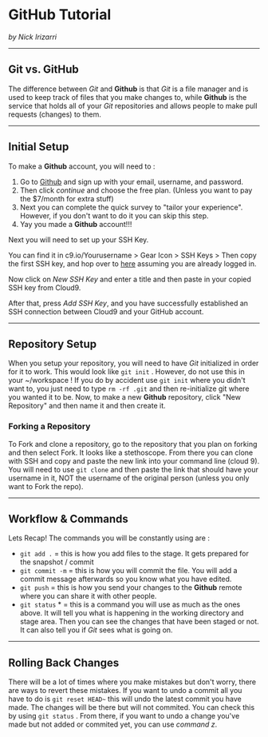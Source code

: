 # GitHub Tutorial

_by Nick Irizarri_

---
## Git vs. GitHub
The difference between _Git_ and **Github** is that _Git_ is a file manager and is used to keep track of files that you make changes to, while **Github** is the service that holds all of your _Git_ repositories and allows people to make pull requests (changes) to them. 

---
## Initial Setup
To make a **Github** account, you will need to :
1. Go to [Github](https://github.com/join?source=header-home) and sign up with your email, username, and password. 
2. Then click *continue* and choose the free plan. (Unless you want to pay the $7/month for extra stuff) 
3. Next you can complete the quick survey to "tailor your experience". However, if you don't want to do it you can skip this step. 
4. Yay you made a **Github** account!!!

Next you will need to set up your SSH Key.

You can find it in c9.io/Yourusername > Gear Icon > SSH Keys > Then copy the first SSH key, and hop over to [here](https://github.com/settings/keys) assuming you are already logged in.

Now click on *New SSH Key* and enter a title and then paste in your copied SSH key from Cloud9.

After that, press *Add SSH Key*, and you have successfully established an SSH connection between Cloud9 and your GitHub account.

---
## Repository Setup
When you setup your repository,  you will need to have _Git_ initialized in order for it to work. This would look like `git init` . However, do not use this in your ~/workspace ! If you do by accident use `git init` where you didn't want to, you just need to type ```rm -rf .git``` and then re-initialize git where you wanted it to be. Now, to make a new **Github** repository, click "New Repository" and then name it and then create it. 
### Forking a Repository
To Fork and clone a repository, go to the repository that you plan on forking and then select Fork. It looks like a stethoscope. From there you can clone with SSH and copy and paste the new link into your command line (cloud 9). You will need to use `git clone` and then paste the link that should have your username in it, NOT the username of the original person (unless you only want to Fork the repo).




---
## Workflow & Commands
Lets Recap! The commands you will be constantly using are :
- `git add .`   = this is how you add files to the stage. It gets prepared for the snapshot / commit
- `git commit -m`  = this is how you will commit the file. You will add a commit message afterwards so you know what you have edited.
- `git push`    = this is how you send your changes to the **Github** remote where you can share it with other people.
- `git status` *  = this is a command you will use as much as the ones above. It will tell you what is happening in the working directory and stage area. Then you can see the changes that have been staged or not. It can also tell you if _Git_ sees what is going on.

---
## Rolling Back Changes
There will be a lot of times where you make mistakes but don't worry, there are ways to revert these mistakes. If you want to undo a commit all you have to do is `git reset HEAD~` this will undo the latest commit you have made. The changes will be there but will not commited. You can check this by using `git status` . From there, if you want to undo a change you've made but not added or commited yet, you can use _command z_.
